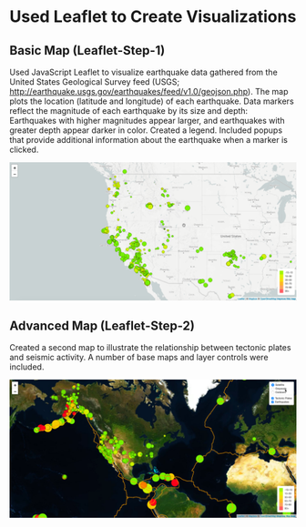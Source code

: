 # Used Leaflet to Create Visualizations

## Basic Map (Leaflet-Step-1)

Used JavaScript Leaflet to visualize earthquake data gathered from the United States Geological Survey feed (USGS; http://earthquake.usgs.gov/earthquakes/feed/v1.0/geojson.php). The map plots the location (latitude and longitude) of each earthquake. Data markers reflect the magnitude of each earthquake by its size and depth: Earthquakes with higher magnitudes appear larger, and earthquakes with greater depth appear darker in color. Created a legend. Included popups that provide additional information about the earthquake when a marker is clicked.

![Basic](Images/2-BasicMap.png)


## Advanced Map (Leaflet-Step-2)

Created a second map to illustrate the relationship between tectonic plates and seismic activity. A number of base maps and layer controls were included.

![Advanced](Images/5-Advanced.png)